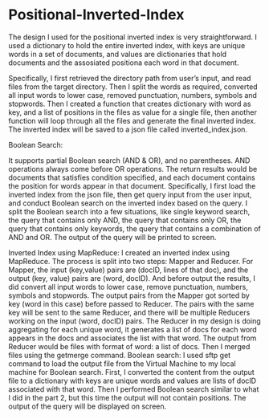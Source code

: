 # Positional-Inverted-Index
The design I used for the positional inverted index is very straightforward. I used a dictionary to hold the entire inverted index, with keys are unique words in a set of documents, and values are dictionaries that hold documents and the assosiated positiona each word in that document. 

Specifically, I first retrieved the directory path from user’s input, and read files from the target directory. Then I split the words as required, converted all input words to lower case, removed punctuation, numbers, symbols and stopwords. Then I created a function that creates dictionary with word as key, and a list of positions in the files as value for a single file, then
another function will loop through all the files and generate the final inverted index. The inverted index will be saved to a json file called inverted_index.json.

Boolean Search:

It supports partial Boolean search (AND & OR), and no parentheses. AND operations always come before OR operations. The return results would be documents that satisfies condition specified, and each document contains the position for words appear in that document. Specifically, I first load the inverted index from the json file, then get query input from the user input, and conduct Boolean search on the inverted index based on the query. I split the Boolean search into a few situations, like single keyword search, the query that contains only AND, the query that contains only OR, the query that contains only keywords, the query that contains a combination of AND and OR. The output of the query will be printed to screen.

Inverted Index using MapReduce:
I created an inverted index using MapReduce. The process is split into two steps: Mapper and Reducer. For Mapper, the input (key,value) pairs are (docID, lines of that doc), and the output (key, value) pairs are (word, docID). And before output the results, I did convert all input words to lower case, remove punctuation, numbers, symbols and stopwords. The output pairs from the Mapper got sorted by key (word in this case) before passed to Reducer. The pairs with the same key will be sent to the same Reducer, and there will be multiple Reducers working on the input (word, docID) pairs. The Reducer in my design is doing aggregating for each unique word, it generates a list of docs for each word appears in the docs and associates the list with that word. The output from Reducer would be files with format of word: a list of docs. Then I merged files using the getmerge command.
Boolean search:
I used sftp get command to load the output file from the Virtual Machine to my local machine for Boolean search. First, I converted the content from the output file to a dictionary with keys are unique words and values are lists of docID associated with that word. Then I performed Boolean search similar to what I did in the part 2, but this time the output will not contain positions. The output of the query will be displayed on screen.

 
